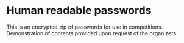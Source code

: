 # Human readable passwords

This is an encrypted zip of passwords for use in competitions. Demonstration of
contents provided upon request of the organizers. 
